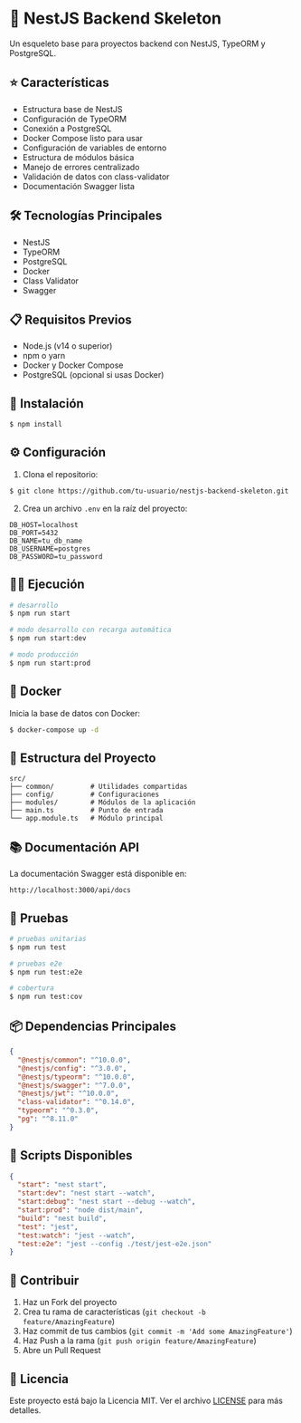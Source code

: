 # 🚀 NestJS Backend Skeleton

Un esqueleto base para proyectos backend con NestJS, TypeORM y PostgreSQL.

## ⭐ Características

- Estructura base de NestJS
- Configuración de TypeORM
- Conexión a PostgreSQL
- Docker Compose listo para usar
- Configuración de variables de entorno
- Estructura de módulos básica
- Manejo de errores centralizado
- Validación de datos con class-validator
- Documentación Swagger lista

## 🛠️ Tecnologías Principales

- NestJS
- TypeORM
- PostgreSQL
- Docker
- Class Validator
- Swagger

## 📋 Requisitos Previos

- Node.js (v14 o superior)
- npm o yarn
- Docker y Docker Compose
- PostgreSQL (opcional si usas Docker)

## 🚀 Instalación

```bash
$ npm install
```

## ⚙️ Configuración

1. Clona el repositorio:
```bash
$ git clone https://github.com/tu-usuario/nestjs-backend-skeleton.git
```

2. Crea un archivo `.env` en la raíz del proyecto:
```
DB_HOST=localhost
DB_PORT=5432
DB_NAME=tu_db_name
DB_USERNAME=postgres
DB_PASSWORD=tu_password
```

## 🏃‍♂️ Ejecución

```bash
# desarrollo
$ npm run start

# modo desarrollo con recarga automática
$ npm run start:dev

# modo producción
$ npm run start:prod
```

## 🐳 Docker

Inicia la base de datos con Docker:

```bash
$ docker-compose up -d
```

## 📁 Estructura del Proyecto

```
src/
├── common/         # Utilidades compartidas
├── config/         # Configuraciones
├── modules/        # Módulos de la aplicación
├── main.ts         # Punto de entrada
└── app.module.ts   # Módulo principal
```

## 📚 Documentación API

La documentación Swagger está disponible en:
```
http://localhost:3000/api/docs
```

## 🧪 Pruebas

```bash
# pruebas unitarias
$ npm run test

# pruebas e2e
$ npm run test:e2e

# cobertura
$ npm run test:cov
```

## 📦 Dependencias Principales

```json
{
  "@nestjs/common": "^10.0.0",
  "@nestjs/config": "^3.0.0",
  "@nestjs/typeorm": "^10.0.0",
  "@nestjs/swagger": "^7.0.0",
  "@nestjs/jwt": "^10.0.0",
  "class-validator": "^0.14.0",
  "typeorm": "^0.3.0",
  "pg": "^8.11.0"
}
```

## 📝 Scripts Disponibles

```json
{
  "start": "nest start",
  "start:dev": "nest start --watch",
  "start:debug": "nest start --debug --watch",
  "start:prod": "node dist/main",
  "build": "nest build",
  "test": "jest",
  "test:watch": "jest --watch",
  "test:e2e": "jest --config ./test/jest-e2e.json"
}
```

## 🤝 Contribuir

1. Haz un Fork del proyecto
2. Crea tu rama de características (`git checkout -b feature/AmazingFeature`)
3. Haz commit de tus cambios (`git commit -m 'Add some AmazingFeature'`)
4. Haz Push a la rama (`git push origin feature/AmazingFeature`)
5. Abre un Pull Request

## 📄 Licencia

Este proyecto está bajo la Licencia MIT. Ver el archivo [LICENSE](LICENSE) para más detalles.

